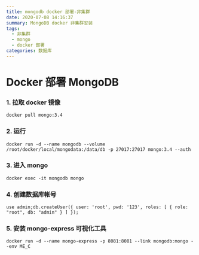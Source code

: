```yaml
---
title: mongodb docker 部署-非集群
date: 2020-07-08 14:16:37
summary: MongoDB docker 非集群安装
tags:
  - 非集群
  - mongo
  - docker 部署
categories: 数据库
---
```


# Docker 部署 MongoDB

### 1. 拉取 docker 镜像

```
docker pull mongo:3.4
```

### 2. 运行

```
docker run -d --name mongodb --volume /root/docker/local/mongodata:/data/db -p 27017:27017 mongo:3.4 --auth
```

### 3. 进入 mongo

```
docker exec -it mongodb mongo
```

### 4. 创建数据库帐号

```
use admin;db.createUser({ user: 'root', pwd: '123', roles: [ { role: "root", db: "admin" } ] });
```

### 5. 安装 mongo-express 可视化工具

```
docker run -d --name mongo-express -p 8081:8081 --link mongodb:mongo --env ME_C
```

